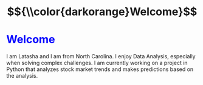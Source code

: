 # $${\\color{darkorange}Welcome}$$
<h1 style="color: blue">Welcome</h1>

I am Latasha and I am from North Carolina.  I enjoy Data Analysis, especially when solving complex challenges.  I am currently working on a project in Python that analyzes stock market trends and makes predictions based on the analysis.

